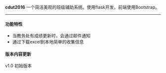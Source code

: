  **cdut2016** 一个简洁美观的班级辅助系统。使用flask开发，前端使用Bootstrap。    

---

#### 功能特性

* 当教务处有成绩更新时，会通过邮件通知
* 通过下载excel到本地简单的收集信息

#### 版本内容更新

v1.0 初始版本
